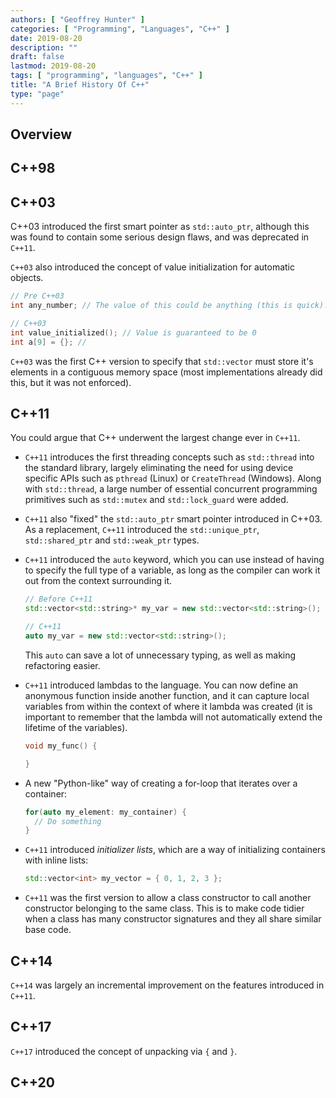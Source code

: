 ```yaml
---
authors: [ "Geoffrey Hunter" ]
categories: [ "Programming", "Languages", "C++" ]
date: 2019-08-20
description: ""
draft: false
lastmod: 2019-08-20
tags: [ "programming", "languages", "C++" ]
title: "A Brief History Of C++"
type: "page"
---
```


## Overview

## C++98

## C++03

C++03 introduced the first smart pointer as `std::auto_ptr`, although this was found to contain some serious design flaws, and was deprecated in `C++11`.

`C++03` also introduced the concept of value initialization for automatic objects.

```c++
// Pre C++03
int any_number; // The value of this could be anything (this is quick)!

// C++03
int value_initialized(); // Value is guaranteed to be 0
int a[9] = {}; // 
```

`C++03` was the first C++ version to specify that `std::vector` must store it's elements in a contiguous memory space (most implementations already did this, but it was not enforced).

## C++11

You could argue that C++ underwent the largest change ever in `C++11`.

* `C++11` introduces the first threading concepts such as `std::thread` into the standard library, largely eliminating the need for using device specific APIs such as `pthread` (Linux) or `CreateThread` (Windows). Along with `std::thread`, a large number of essential concurrent programming primitives such as `std::mutex` and `std::lock_guard` were added.

* `C++11` also "fixed" the `std::auto_ptr` smart pointer introduced in C++03. As a replacement, `C++11` introduced the `std::unique_ptr`, `std::shared_ptr` and `std::weak_ptr` types.

* `C++11` introduced the `auto` keyword, which you can use instead of having to specify the full type of a variable, as long as the compiler can work it out from the context surrounding it.

    ```c++
    // Before C++11
    std::vector<std::string>* my_var = new std::vector<std::string>();

    // C++11
    auto my_var = new std::vector<std::string>();
    ```

    This `auto` can save a lot of unnecessary typing, as well as making refactoring easier.

* `C++11` introduced lambdas to the language. You can now define an anonymous function inside another function, and it can capture local variables from within the context of where it lambda was created (it is important to remember that the lambda will not automatically extend the lifetime of the variables).

    ```c++
    void my_func() {

    }
    ```

* A new "Python-like" way of creating a for-loop that iterates over a container:

    ```c++
    for(auto my_element: my_container) {
      // Do something
    }
    ```

* `C++11` introduced _initializer lists_, which are a way of initializing containers with inline lists:

    ```c++
    std::vector<int> my_vector = { 0, 1, 2, 3 };
    ```

* `C++11` was the first version to allow a class constructor to call another constructor belonging to the same class. This is to make code tidier when a class has many constructor signatures and they all share similar base code.

## C++14

`C++14` was largely an incremental improvement on the features introduced in `C++11`.

## C++17

`C++17` introduced the concept of unpacking via `{` and `}`.

## C++20